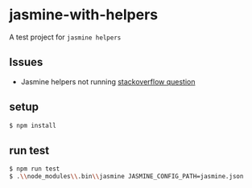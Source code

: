 # jasmine-with-helpers

A test project for `jasmine helpers`


## Issues
* Jasmine helpers not running [stackoverflow question](https://stackoverflow.com/questions/44995781/jasmine-not-loading-helper-files)


## setup

```bash
$ npm install
```

## run test

```bash
$ npm run test
$ .\\node_modules\\.bin\\jasmine JASMINE_CONFIG_PATH=jasmine.json
```
